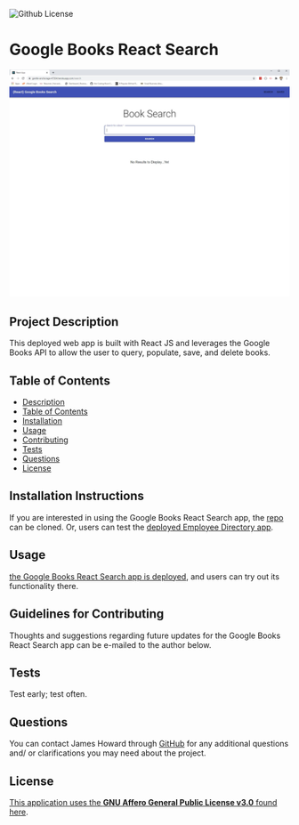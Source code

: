 ![Github License](https://img.shields.io/badge/License-GNU_Affero_General_Public_License_v3.0-brightgreen)

# Google Books React Search

![screenshot of deployed app](screenshot-deployed.jpg)

## Project Description

This deployed web app is built with React JS and leverages the Google Books API  to allow the user to query, populate, save, and delete books.

## Table of Contents

* [Description](#project-description)
* [Table of Contents](#table-of-contents)
* [Installation](#installation-instructions)
* [Usage](#usage)
* [Contributing](#guidelines-for-contributing)
* [Tests](#tests)
* [Questions](#questions)
* [License](#license)

## Installation Instructions

If you are interested in using the Google Books React Search app, the [repo](https://github.com/jth2698/google-book-search) can be cloned.  Or, users can test the [deployed Employee Directory app](https://gentle-anchorage-47354.herokuapp.com/search).

## Usage 

[the Google Books React Search app is deployed](https://jth2698.github.io/employee-directory), and users can try out its functionality there.

## Guidelines for Contributing

Thoughts and suggestions regarding future updates for the Google Books React Search app can be e-mailed to the author below.

## Tests

Test early; test often.

## Questions

You can contact James Howard through [GitHub](https://github.com/jth2698) for any additional questions and/ or clarifications you may need about the project.

## License

[This application uses the **GNU Affero General Public License v3.0** found here](./LICENSE).